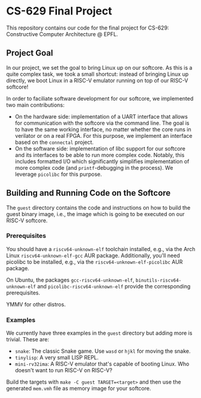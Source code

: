 # CS-629 Final Project

This repository contains our code for the final project for CS-629:
Constructive Computer Architecture @ EPFL.

## Project Goal

In our project, we set the goal to bring Linux up on our softcore.
As this is a quite complex task, we took a small shortcut: instead of bringing
Linux up directly, we boot Linux in a RISC-V emulator running on top of our
RISC-V softcore!

In order to faciliate software development for our softcore, we implemented
two main contributions:

* On the hardware side: implementation of a UART interface that allows for
  communication with the softcore via the command line.
  The goal is to have the same working interface, no matter whether the core
  runs in verilator or on a real FPGA.
  For this purpose, we implement an interface based on the `connectal` project.
* On the software side: implementation of libc support for our softcore and its
  interfaces to be able to run more complex code.
  Notably, this includes formatted I/O which significantly simplifies
  implementation of more complex code (and `printf`-debugging in the process).
  We leverage `picolibc` for this purpose.

## Building and Running Code on the Softcore

The `guest` directory contains the code and instructions on how to build the
guest binary image, i.e., the image which is going to be executed on our RISC-V
softcore.

### Prerequisites

You should have a `riscv64-unknown-elf` toolchain installed, e.g., via the
Arch Linux `riscv64-unknown-elf-gcc` AUR package.
Additionally, you'll need picolibc to be installed, e.g., via the
`riscv64-unknown-elf-picolibc` AUR package.

On Ubuntu, the packages `gcc-riscv64-unknown-elf`,
`binutils-riscv64-unknown-elf` and `picolibc-riscv64-unknown-elf` provide the
corresponding prerequisites.

YMMV for other distros.

### Examples

We currently have three examples in the `guest` directory but adding more is
trivial.
These are:

* `snake`: The classic Snake game. Use `wasd` or `hjkl` for moving the snake.
* `tinylisp`: A very small LISP REPL.
* `mini-rv32ima`: A RISC-V emulator that's capable of booting Linux. Who
  doesn't want to run RISC-V on RISC-V?

Build the targets with `make -C guest TARGET=<target>` and then use the
generated `mem.vmh` file as memory image for your softcore.
